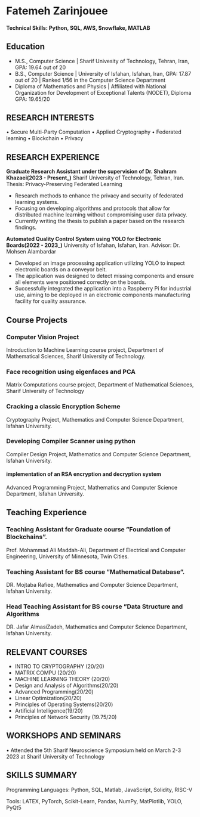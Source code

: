 # Fatemeh Zarinjouee

#### Technical Skills: Python, SQL, AWS, Snowflake, MATLAB

## Education		
- M.S.,  Computer Science 	| Sharif Univesity of Technology, Tehran, Iran, GPA: 19.64 out of 20	 
- B.S.,  Computer Science | University of Isfahan, Isfahan, Iran, GPA: 17.87 out of 20 | Ranked 1/56 in the Computer Science Department
- Diploma of Mathematics and Physics | Affiliated with National Organization for Development of Exceptional Talents (NODET), Diploma GPA: 19.65/20

## RESEARCH INTERESTS
• Secure Multi-Party Computation
• Applied Cryptography
• Federated learning
• Blockchain
• Privacy

## RESEARCH EXPERIENCE
**Graduate Research Assistant under the supervision of Dr. Shahram Khazaei(2023 - Present_)**
Sharif University of Technology, Tehran, Iran.
Thesis: Privacy-Preserving Federated Learning
-  Research methods to enhance the privacy and security of federated learning systems.
-  Focusing on developing algorithms and protocols that allow for distributed machine learning without compromising user data privacy.
-  Currently writing the thesis to publish a paper based on the research findings.

**Automated Quality Control System using YOLO for Electronic Boards(2022 - 2023_)**
University of Isfahan, Isfahan, Iran.
Advisor: Dr. Mohsen Alambardar
- Developed an image processing application utilizing YOLO to inspect electronic boards on a conveyor belt.
- The application was designed to detect missing components and ensure all elements were positioned correctly on the boards.
- Successfully integrated the application into a Raspberry Pi for industrial use, aiming to be deployed in an electronic components manufacturing facility for quality assurance.


## Course Projects
### Computer Vision Project
Introduction to Machine Learning course project, Department of Mathematical Sciences, Sharif University of Technology.

### Face recognition using eigenfaces and PCA 
Matrix Computations course project, Department of Mathematical Sciences, Sharif University of Technology

### Cracking a classic Encryption Scheme
Cryptography Project, Mathematics and Computer Science Department, Isfahan University.

### Developing Compiler Scanner using python
Compiler Design Project, Mathematics and Computer Science Department, Isfahan University.

#### implementation of an RSA encryption and decryption system
Advanced Programming Project, Mathematics and Computer Science Department, Isfahan University.


## Teaching Experience
### Teaching Assistant for Graduate course ”Foundation of Blockchains”.
Prof. Mohammad Ali Maddah-Ali, Department of Electrical and Computer Engineering, University of Minnesota,
Twin Cities.
### Teaching Assistant for BS course ”Mathematical Database”. 
DR. Mojtaba Rafiee, Mathematics and Computer Science Department, Isfahan University.
###  Head Teaching Assistant for BS course ”Data Structure and Algorithms
DR. Jafar AlmasiZadeh, Mathematics and Computer Science Department, Isfahan University.

## RELEVANT COURSES
- INTRO TO CRYPTOGRAPHY (20/20)
-  MATRIX COMPU (20/20)
- MACHINE LEARNING THEORY (20/20)
- Design and Analysis of Algorithms(20/20)
- Advanced Programming(20/20)
- Linear Optimization(20/20)
- Principles of Operating Systems(20/20)
- Artificial Intelligence(19/20)
- Principles of Network Security (19.75/20)

## WORKSHOPS AND SEMINARS
• Attended the 5th Sharif Neuroscience Symposium held on March 2-3 2023 at Sharif University of Technology

## SKILLS SUMMARY
Programming Languages: Python, SQL, Matlab, JavaScript, Solidity, RISC-V

Tools: LATEX, PyTorch, Scikit-Learn, Pandas, NumPy, MatPlotlib, YOLO, PyQt5
